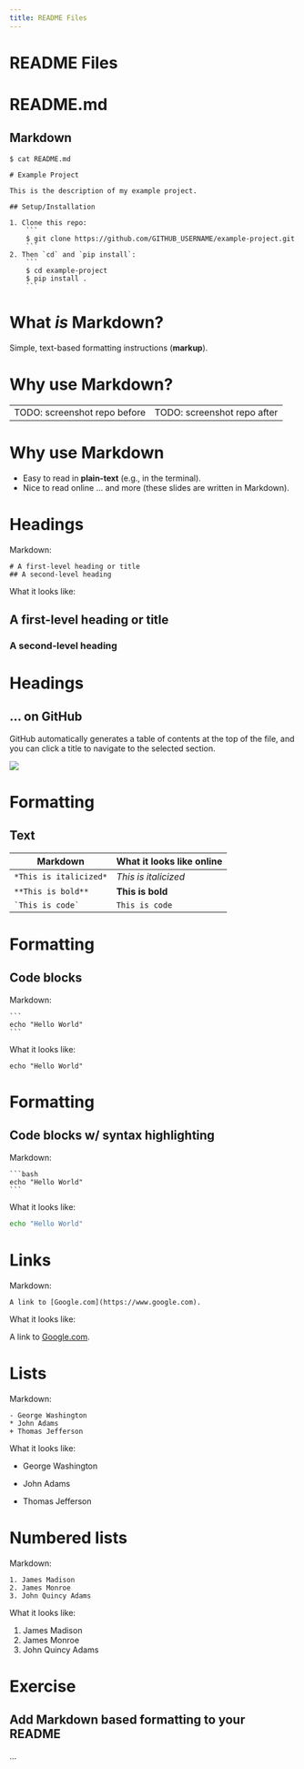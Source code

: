 ```yaml
---
title: README Files
---
```


# README Files

<!-- blank slide -->

# README.md
## Markdown

```
$ cat README.md
```

```text
# Example Project

This is the description of my example project.

## Setup/Installation

1. Clone this repo:
    ```
    $ git clone https://github.com/GITHUB_USERNAME/example-project.git
    ```
2. Then `cd` and `pip install`:
    ```
    $ cd example-project
    $ pip install .
    ```
```

# What *is* Markdown?

Simple, text-based formatting instructions (**markup**).

# Why use Markdown?

<table>
<tr>
<td>
TODO: screenshot repo before
</td>
<td>
TODO: screenshot repo after
</td>
</tr>
</table>

# Why use Markdown

- Easy to read in **plain-text** (e.g., in the terminal).
- Nice to read online ... and more (these slides are written in Markdown).


# Headings

Markdown:

```text
# A first-level heading or title
## A second-level heading
```

What it looks like:

<!-- example headings --> 

## A first-level heading or title

### A second-level heading

<!-- end of slide --> 

# Headings
## ... on GitHub


GitHub automatically generates a table of contents at the top of the file, and
you can click a title to navigate to the selected section.

![](https://docs.github.com/assets/cb-82878/mw-1440/images/help/repository/headings-toc.webp)

[headings]: https://docs.github.com/en/get-started/writing-on-github/getting-started-with-writing-and-formatting-on-github/basic-writing-and-formatting-syntax#headings


# Formatting
## Text

| Markdown               | What it looks like online |
| -                      | -                         |
| `*This is italicized*` | *This is italicized*      |
| `**This is bold**`     | **This is bold**          |
| `` `This is code` ``   | `This is code`            |


# Formatting
## Code blocks

Markdown: 

````text
```
echo "Hello World"
```
````

What it looks like:

```
echo "Hello World"
```


# Formatting
## Code blocks w/ syntax highlighting

Markdown: 

````text
```bash
echo "Hello World"
```
````

What it looks like:

```bash
echo "Hello World"
```

# Links

Markdown:

```text
A link to [Google.com](https://www.google.com).
```

What it looks like:

A link to [Google.com](https://www.google.com).


# Lists

Markdown:

```text
- George Washington
* John Adams
+ Thomas Jefferson
```

What it looks like:

- George Washington
* John Adams
+ Thomas Jefferson


# Numbered lists

Markdown:

```text
1. James Madison
2. James Monroe
3. John Quincy Adams
```

What it looks like:

1. James Madison
2. James Monroe
3. John Quincy Adams


# Exercise
## Add Markdown based formatting to your README

...











<!-- END -->
